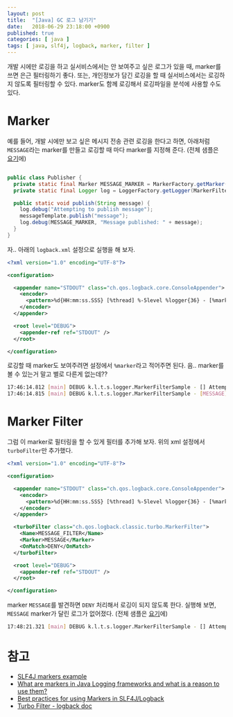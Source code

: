 ```yaml
---
layout: post
title:  "[Java] GC 로그 남기기"
date:   2018-06-29 23:18:00 +0900
published: true
categories: [ java ]
tags: [ java, slf4j, logback, marker, filter ]
---
```


개발 시에만 로깅을 하고 실서비스에서는 안 보여주고 싶은 로그가 있을 때, marker를 쓰면 은근 필터링하기 좋다. 또는, 개인정보가 담긴 로깅을 할 때 실서비스에서는 로깅하지 않도록 필터링할 수 있다. marker도 함께 로깅해서 로깅파일을 분석에 사용할 수도 있다.


# Marker

예를 들어, 개발 시에만 보고 싶은 메시지 전송 관련 로깅을 한다고 하면, 아래처럼 `MESSAGE`라는 marker를 만들고 로깅할 때 마다 marker를 지정해 준다. (전체 샘플은 [요기](https://github.com/entireboy/blog-sample/tree/master/logger)에)

```java

public class Publisher {
  private static final Marker MESSAGE_MARKER = MarkerFactory.getMarker("MESSAGE");
  private static final Logger log = LoggerFactory.getLogger(MarkerFilterSample.class);

  public static void publish(String message) {
    log.debug("Attempting to publish message");
    messageTemplate.publish("message");
    log.debug(MESSAGE_MARKER, "Message published: " + message);
  }
}
```

자.. 아래의 `logback.xml` 설정으로 실행을 해 보자.

```xml
<?xml version="1.0" encoding="UTF-8"?>

<configuration>

  <appender name="STDOUT" class="ch.qos.logback.core.ConsoleAppender">
    <encoder>
      <pattern>%d{HH:mm:ss.SSS} [%thread] %-5level %logger{36} - [%marker] %msg%n</pattern>
    </encoder>
  </appender>

  <root level="DEBUG">
    <appender-ref ref="STDOUT" />
  </root>

</configuration>
```

로깅할 때 marker도 보여주려면 설정에서 `%marker`라고 적어주면 된다. 음.. marker를 볼 수 있는거 말고 별로 다른게 없는데??

```bash
17:46:14.812 [main] DEBUG k.l.t.s.logger.MarkerFilterSample - [] Attempting to publish message
17:46:14.815 [main] DEBUG k.l.t.s.logger.MarkerFilterSample - [MESSAGE] Message published: THIS IS MY PERSONAL MESSAGE
```

# Marker Filter

그럼 이 marker로 필터링을 할 수 있게 필터를 추가해 보자. 위의 xml 설정에서 `turboFilter`만 추가했다.

```xml
<?xml version="1.0" encoding="UTF-8"?>

<configuration>

  <appender name="STDOUT" class="ch.qos.logback.core.ConsoleAppender">
    <encoder>
      <pattern>%d{HH:mm:ss.SSS} [%thread] %-5level %logger{36} - [%marker] %msg%n</pattern>
    </encoder>
  </appender>

  <turboFilter class="ch.qos.logback.classic.turbo.MarkerFilter">
    <Name>MESSAGE_FILTER</Name>
    <Marker>MESSAGE</Marker>
    <OnMatch>DENY</OnMatch>
  </turboFilter>

  <root level="DEBUG">
    <appender-ref ref="STDOUT" />
  </root>

</configuration>
```

marker `MESSAGE`를 발견하면 `DENY` 처리해서 로깅이 되지 않도록 한다. 실행해 보면, `MESSAGE` marker가 달린 로그가 없어졌다. (전체 샘플은 [요기](https://github.com/entireboy/blog-sample/tree/master/logger)에)

```bash
17:48:21.321 [main] DEBUG k.l.t.s.logger.MarkerFilterSample - [] Attempting to publish message
```


# 참고

- [SLF4J markers example](https://examples.javacodegeeks.com/enterprise-java/slf4j/slf4j-markers-example/)
- [What are markers in Java Logging frameworks and what is a reason to use them?](https://stackoverflow.com/questions/16813032/what-are-markers-in-java-logging-frameworks-and-what-is-a-reason-to-use-them)
- [Best practices for using Markers in SLF4J/Logback](https://stackoverflow.com/questions/4165558/best-practices-for-using-markers-in-slf4j-logback)
- [Turbo Filter - logback doc](https://logback.qos.ch/manual/filters.html#TurboFilter)
